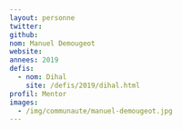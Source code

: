 ```yaml
---
layout: personne
twitter:
github:
nom: Manuel Demougeot
website:
annees: 2019
defis:
  - nom: Dihal
    site: /defis/2019/dihal.html
profil: Mentor
images:
  - /img/communaute/manuel-demougeot.jpg
---
```

